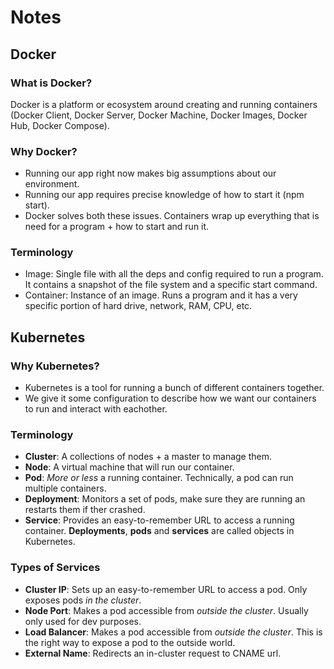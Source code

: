 # __Notes__

## __Docker__
### What is Docker?
Docker is a platform or ecosystem around creating and running containers (Docker Client, Docker Server, Docker Machine, Docker Images, Docker Hub, Docker Compose).

### Why Docker?
- Running our app right now makes big assumptions about our environment.
- Running our app requires precise knowledge of how to start it (npm start).
- Docker solves both these issues. Containers wrap up everything that is need for a program + how to start and run it.

### Terminology
- Image: Single file with all the deps and config required to run a program. It contains a snapshot of the file system and a specific start command.
- Container: Instance of an image. Runs a program and it has a very specific portion of hard drive, network, RAM, CPU, etc.


## __Kubernetes__
### Why Kubernetes?
- Kubernetes is a tool for running a bunch of different containers together.
- We give it some configuration to describe how we want our containers to run and interact with eachother.

### Terminology
- __Cluster__: A collections of nodes + a master to manage them.
- __Node__: A virtual machine that will run our container.
- __Pod__: _More or less_ a running container. Technically, a pod can run multiple containers. 
- __Deployment__: Monitors a set of pods, make sure they are running an restarts them if ther crashed.
- __Service__: Provides an easy-to-remember URL to access a running container.
__Deployments__, __pods__ and __services__ are called objects in Kubernetes.

### Types of Services
- __Cluster IP__: Sets up an easy-to-remember URL to access a pod. Only exposes pods _in the cluster_.
- __Node Port__: Makes a pod accessible from _outside the cluster_. Usually only used for dev purposes.
- __Load Balancer__: Makes a pod accessible from _outside the cluster_. This is the right way to expose a pod to the outside world.
- __External Name__: Redirects an in-cluster request to CNAME url.